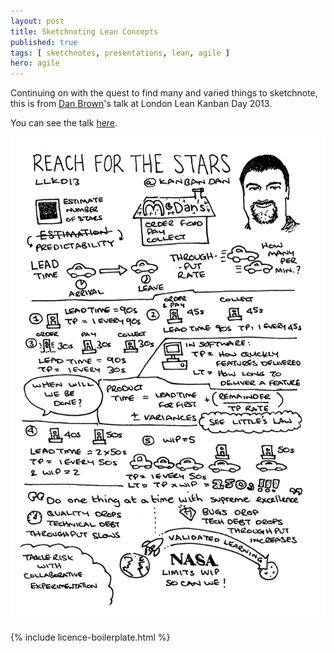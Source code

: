 ```yaml
---
layout: post
title: Sketchnoting Lean Concepts
published: true
tags: [ sketchnotes, presentations, lean, agile ]
hero: agile
---
```


Continuing on with the quest to find many and varied things to sketchnote, 
this is from [Dan Brown](https://twitter.com/KanbanDan)'s talk at London 
Lean Kanban Day 2013.

You can see the talk [here](https://www.youtube.com/watch?v=JYHjt78Iceg). 

<img src="/img/posts/sketchnoting-lean-concepts/sketchnoting-lean-concepts-hifi.png" class="img-responsive" alt="sketchnote" />

{% include licence-boilerplate.html %}






